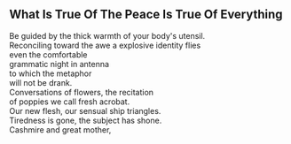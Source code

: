 What Is True Of The Peace Is True Of Everything
-----------------------------------------------
Be guided by the thick warmth of your body's utensil.  
Reconciling toward the awe a explosive identity flies  
even the comfortable  
grammatic night in antenna  
to which the metaphor  
will not be drank.  
Conversations of flowers, the recitation  
of poppies we call fresh acrobat.  
Our new flesh, our sensual ship triangles.  
Tiredness is gone, the subject has shone.  
Cashmire and great mother,  
